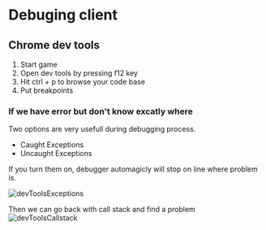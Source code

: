 # Debuging client

## Chrome dev tools

1. Start game
2. Open dev tools by pressing f12 key
3. Hit ctrl + p to browse your code base
4. Put breakpoints

### If we have error but don't know excatly where

Two options are very usefull during debugging process.

- Caught Exceptions
- Uncaught Exceptions

If you turn them on, debugger automagicly will stop on line where problem is.

![devToolsExceptions](/assets/exceptions-options-devtools.png)

Then we can go back with call stack and find a problem
![devToolsCallstack](/assets/callstack-devtools.png)